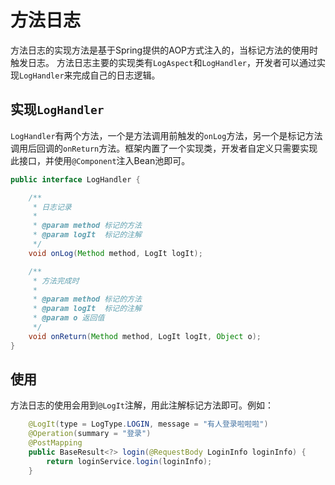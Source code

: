 # 方法日志

方法日志的实现方法是基于Spring提供的AOP方式注入的，当标记方法的使用时触发日志。
方法日志主要的实现类有`LogAspect`和`LogHandler`，开发者可以通过实现`LogHandler`来完成自己的日志逻辑。

## 实现`LogHandler`

`LogHandler`有两个方法，一个是方法调用前触发的`onLog`方法，另一个是标记方法调用后回调的`onReturn`方法。框架内置了一个实现类，开发者自定义只需要实现此接口，并使用`@Component`注入Bean池即可。

```java
public interface LogHandler {

    /**
     * 日志记录
     *
     * @param method 标记的方法
     * @param logIt  标记的注解
     */
    void onLog(Method method, LogIt logIt);

    /**
     * 方法完成时
     *
     * @param method 标记的方法
     * @param logIt  标记的注解
     * @param o 返回值
     */
    void onReturn(Method method, LogIt logIt, Object o);
}
```

## 使用

方法日志的使用会用到`@LogIt`注解，用此注解标记方法即可。例如：

```java
    @LogIt(type = LogType.LOGIN, message = "有人登录啦啦啦")
    @Operation(summary = "登录")
    @PostMapping
    public BaseResult<?> login(@RequestBody LoginInfo loginInfo) {
        return loginService.login(loginInfo);
    }
```
